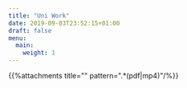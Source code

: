 ```yaml
---
title: "Uni Work"
date: 2019-09-03T23:52:15+01:00
draft: false
menu:
  main:
    weight: 1
---
```


{{%attachments title="" pattern=".*(pdf|mp4)"/%}}
